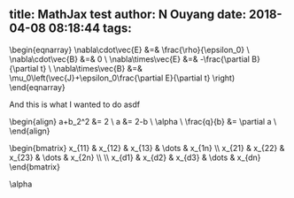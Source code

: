 title: MathJax test
author: N Ouyang
date: 2018-04-08 08:18:44
tags:
---
<script src='https://cdnjs.cloudflare.com/ajax/libs/mathjax/2.7.4/latest.js?config=TeX-MML-AM_CHTML' async></script>
$$ $$
\begin{eqnarray}
\nabla\cdot\vec{E} &=& \frac{\rho}{\epsilon_0} \\
\nabla\cdot\vec{B} &=& 0 \\
\nabla\times\vec{E} &=& -\frac{\partial B}{\partial t} \\
\nabla\times\vec{B} &=& \mu_0\left(\vec{J}+\epsilon_0\frac{\partial E}{\partial t} \right)
\end{eqnarray}


And this is what I wanted to do
asdf


\begin{align}
a+b_2^2 &= 2 \\
a &= 2-b \\
\alpha \\
\frac{q}{b} &= \partial a \\
\end{align}


\begin{bmatrix}
    x_{11}       & x_{12} & x_{13} & \dots & x_{1n} \\\\
    x_{21}       & x_{22} & x_{23} & \dots & x_{2n} \\\\
     \\\\
    x_{d1}       & x_{d2} & x_{d3} & \dots & x_{dn}
\end{bmatrix}


\alpha